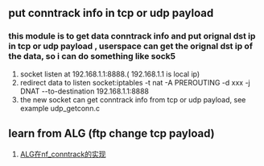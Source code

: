 ## put conntrack info in tcp or udp payload 
### this module is to get data conntrack info and put orignal dst ip in tcp or udp payload , userspace can get the orignal dst ip of the data, so i can do something like sock5 
1. socket listen at 192.168.1.1:8888.( 192.168.1.1 is local ip)
2. redirect data to listen socket:iptables -t nat -A PREROUTING -d xxx  -j DNAT --to-destination 192.168.1.1:8888
3. the new socket can get conntrack info from tcp or udp payload, see example udp_getconn.c

## learn from ALG (ftp change tcp payload)
1. [ALG在nf_conntrack的实现](https://github.com/jursonmo/get_conntrack/issues/1)


